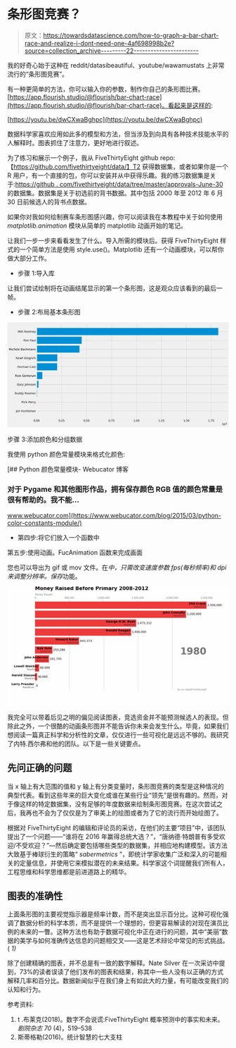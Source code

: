 # 条形图竞赛？

> 原文：<https://towardsdatascience.com/how-to-graph-a-bar-chart-race-and-realize-i-dont-need-one-4af698998b2e?source=collection_archive---------22----------------------->

我的好奇心始于这种在 reddit/datasibeautiful、youtube/wawamustats 上非常流行的“条形图竞赛”。

有一种更简单的方法，你可以输入你的参数，制作你自己的条形图比赛。[https://app.flourish.studio/@flourish/bar-chart-race](https://app.flourish.studio/@flourish/bar-chart-race)。看起来是这样的:

[https://youtu.be/dwCXwaBghpc](https://youtu.be/dwCXwaBghpc)

数据科学家喜欢应用如此多的模型和方法，但当涉及到向具有各种技术技能水平的人解释时。图表抓住了注意力，更好地进行叙述。

为了练习和展示一个例子，我从 FiveThirtyEight github repo:【https://github.com/fivethirtyeight/data/】T2 获得数据集，或者如果你是一个 R 用户，有一个直接的包，你可以安装并从中获得乐趣。我的练习数据集是关于:[https://github . com/fivethirtyeight/data/tree/master/approvals-June-30](https://github.com/fivethirtyeight/data/tree/master/endorsements-june-30)的数据集。数据集是关于初选前的背书数据。其中包括 2000 年至 2012 年 6 月 30 日前候选人的背书点数据。

如果你对我如何绘制赛车条形图感兴趣，你可以阅读我在本教程中关于如何使用 *matplotlib.animation* 模块从简单的 matplotlib 动画开始的笔记。

让我们一步一步来看看发生了什么。导入所需的模块后。获得 FiveThirtyEight 样式的一个简单方法是使用 style.use()。Matplotlib 还有一个动画模块，可以帮你做大部分工作。

*   步骤 1:导入库

让我们尝试绘制将在动画结尾显示的第一个条形图，这是观众应该看到的最后一帧。

*   步骤 2:布局基本条形图

![](img/7dab53b0ca91c36d4e36ef674f869a5e.png)

步骤 3:添加颜色和分组数据

我使用 python 颜色常量模块来格式化颜色:

[](https://www.webucator.com/blog/2015/03/python-color-constants-module/) [## Python 颜色常量模块- Webucator 博客

### 对于 Pygame 和其他图形作品，拥有保存颜色 RGB 值的颜色常量是很有帮助的。我不能…

www.webucator.com](https://www.webucator.com/blog/2015/03/python-color-constants-module/) 

*   第四步:将它们放入一个函数中

第五步:使用动画。FucAnimation 函数来完成画面

您也可以导出为 gif 或 mov 文件。在*中，只需改变速度参数 fps(每秒频率)和 dpi 来调整分辨率。保存*功能。

![](img/75891bc0c44d640adc4ca3eaa024cc33.png)

我完全可以带着后见之明的偏见阅读图表，竞选资金并不能预测候选人的表现。但除此之外，一个很酷的动画条形图并不能告诉你未来会发生什么。毕竟，如果我们想阅读一篇真正科学和分析性的文章，仅仅进行一些可视化是远远不够的。我研究了内特.西尔弗和他的团队。以下是一些关键要点。

## 先问正确的问题

当 x 轴上有大范围的值和 y 轴上有分类变量时，条形图竞赛的类型是这种情况的典型代表。看到这些年来的巨大变化或谁在某些行业“领先”是很有趣的。然而，对于像这样的特定数据集，没有足够的年度数据来绘制条形图竞赛。在这次尝试之后，我再也不会为了仅仅是为了审美上的绘图或者为了它的流行而开始绘图了。

根据对 FiveThirtyEight 的编辑和评论员的采访，在他们的主要“项目”中，该团队提出了一个问题——“谁将在 2016 年赢得总统大选？”，“唐纳德·特朗普有多受欢迎/不受欢迎？”—然后确定要包括哪些类型的数据集，并相应地构建模型。该方法大致基于棒球衍生的策略“ *sabermetrics* ”，即统计学家收集广泛和深入的可能相关的定量信息，并使用它来模拟潜在的未来结果。科学家这个词提醒我们所有人，工程思维和科学思维都是前进道路上的精华。

## 图表的准确性

上面条形图的主要视觉指示器是频率计数，而不是突出显示百分比。这种可视化强调了数据分析的科学本质，而不是提供一个理想的，但更容易解读的对现在演员比例的未来的一瞥。这种方法也有助于数据可视化中正在进行的问题，其中“美丽”数据的美学与如何准确传达信息的问题相交叉——这是艺术辩论中常见的形式挑战。( *1)*

除了创建精确的图表，并不总是有一致的数字解释。Nate Silver 在一次采访中提到，73%的读者误读了他们发布的图表和结果，称其中一些人没有以正确的方式解释几率和百分比。数据新闻似乎在我们身上有如此大的力量，有可能改变我们的认知和行为。

参考资料:

1.  t .布莱克(2018)。数字不会说谎:FiveThirtyEight 概率预测中的事实和未来。*剧院杂志* *70* (4)，519–538
2.  斯蒂格勒(2016)。统计智慧的七大支柱